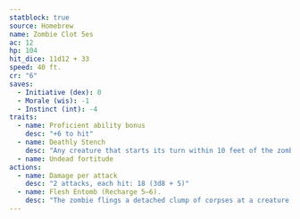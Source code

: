 ```yaml
---
statblock: true
source: Homebrew
name: Zombie Clot 5es
ac: 12
hp: 104
hit_dice: 11d12 + 33
speed: 40 ft.
cr: "6"
saves:
  - Initiative (dex): 0
  - Morale (wis): -1
  - Instinct (int): -4
traits:
  - name: Proficient ability bonus
    desc: "+6 to hit"
  - name: Deathly Stench
    desc: "Any creature that starts its turn within 10 feet of the zombie must succeed on a DC 14 Constitution saving throw or take 9 (2d8) poison damage and be [poisoned](https://5e.tools/conditionsdiseases.html#poisoned_phb) until the start of the creature's next turn."
  - name: Undead fortitude
actions:
  - name: Damage per attack
    desc: "2 attacks, each hit: 18 (3d8 + 5)"
  - name: Flesh Entomb (Recharge 5–6). 
    desc: "The zombie flings a detached clump of corpses at a creature it can see within 30 feet of it. The target must succeed on a DC 16 Strength saving throw or take 16 (3d10) bludgeoning damage, and if the target is a Large or smaller creature, it becomes entombed in dead flesh. A creature entombed in the dead flesh is [restrained](https://5e.tools/conditionsdiseases.html#restrained_phb), has total cover against attacks and other effects outside the dead flesh, and takes 10 (3d6) necrotic damage at the start of each of its turns. The creature can be freed if the dead flesh is destroyed. The dead flesh is a Large object with AC 10, 25 hit points, and immunity to poison and psychic damage."
---
```

